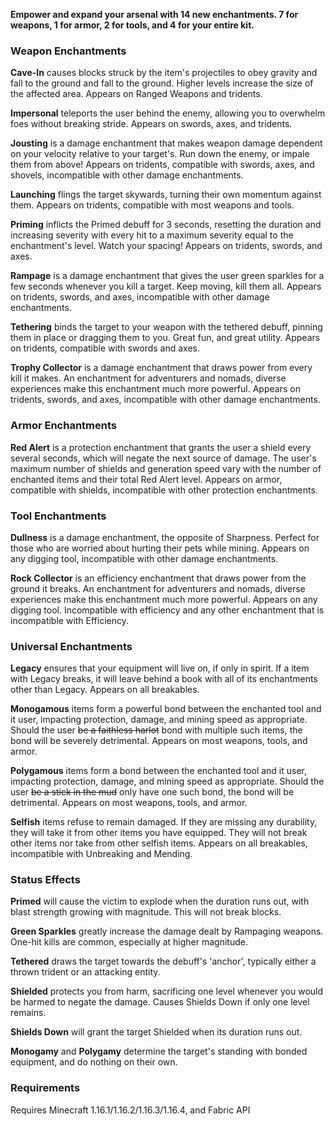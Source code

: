 <b>Empower and expand your arsenal with 14 new enchantments. 7 for weapons, 1 for armor, 2 for tools, and 4 for your entire kit.</b>

 

### Weapon Enchantments

 
 
<b>Cave-In</b> causes blocks struck by the item's projectiles to obey gravity and fall to the ground and fall to the ground. Higher levels increase the size of the affected area. Appears on Ranged Weapons and tridents.



<b>Impersonal</b> teleports the user behind the enemy, allowing you to overwhelm foes without breaking stride. Appears on swords, axes, and tridents.

 

<b>Jousting</b> is a damage enchantment that makes weapon damage dependent on your velocity relative to your target's. Run down the enemy, or impale them from above! Appears on tridents, compatible with swords, axes, and shovels, incompatible with other damage enchantments.

 

<b>Launching</b> flings the target skywards, turning their own momentum against them. Appears on tridents, compatible with most weapons and tools.

 

<b>Priming</b> inflicts the Primed debuff for 3 seconds, resetting the duration and increasing severity with every hit to a maximum severity equal to the enchantment's level. Watch your spacing! Appears on tridents, swords, and axes.

 

<b>Rampage</b> is a damage enchantment that gives the user green sparkles for a few seconds whenever you kill a target. Keep moving, kill them all. Appears on tridents, swords, and axes, incompatible with other damage enchantments.

 

<b>Tethering</b> binds the target to your weapon with the tethered debuff, pinning them in place or dragging them to you. Great fun, and great utility. Appears on tridents, compatible with swords and axes.

 

<b>Trophy Collector</b> is a damage enchantment that draws power from every kill it makes. An enchantment for adventurers and nomads, diverse experiences make this enchantment much more powerful. Appears on tridents, swords, and axes, incompatible with other damage enchantments.

 

### Armor Enchantments

 

<b>Red Alert</b> is a protection enchantment that grants the user a shield every several seconds, which will negate the next source of damage. The user's maximum number of shields and generation speed vary with the number of enchanted items and their total Red Alert level. Appears on armor, compatible with shields, incompatible with other protection enchantments.

 

### Tool Enchantments



<b>Dullness</b> is a damage enchantment, the opposite of Sharpness. Perfect for those who are worried about hurting their pets while mining. Appears on any digging tool, incompatible with other damage enchantments.

 

<b>Rock Collector</b> is an efficiency enchantment that draws power from the ground it breaks. An enchantment for adventurers and nomads, diverse experiences make this enchantment much more powerful. Appears on any digging tool. Incompatible with efficiency and any other enchantment that is incompatible with Efficiency.

 

### Universal Enchantments

 

<b>Legacy</b> ensures that your equipment will live on, if only in spirit. If a item with Legacy breaks, it will leave behind a book with all of its enchantments other than Legacy. Appears on all breakables.

 

<b>Monogamous</b> items form a powerful bond between the enchanted tool and it user, impacting protection, damage, and mining speed as appropriate. Should the user <strike>be a faithless harlot</strike> bond with multiple such items, the bond will be severely detrimental. Appears on most weapons, tools, and armor.

 

<b>Polygamous</b> items form a bond between the enchanted tool and it user, impacting protection, damage, and mining speed as appropriate. Should the user <strike>be a stick in the mud</strike> only have one such bond, the bond will be detrimental. Appears on most weapons, tools, and armor.

 

<b>Selfish</b> items refuse to remain damaged. If they are missing any durability, they will take it from other items you have equipped. They will not break other items nor take from other selfish items. Appears on all breakables, incompatible with Unbreaking and Mending.

 

### Status Effects

 

<b>Primed</b> will cause the victim to explode when the duration runs out, with blast strength growing with magnitude. This will not break blocks.

 

<b>Green Sparkles</b> greatly increase the damage dealt by Rampaging weapons. One-hit kills are common, especially at higher magnitude.

 

<b>Tethered</b> draws the target towards the debuff's 'anchor', typically either a thrown trident or an attacking entity.

 

<b>Shielded</b> protects you from harm, sacrificing one level whenever you would be harmed to negate the damage. Causes Shields Down if only one level remains.

 

<b>Shields Down</b> will grant the target Shielded when its duration runs out.

 

<b>Monogamy</b> and <b>Polygamy</b> determine the target's standing with bonded equipment, and do nothing on their own.

 

### Requirements

 

Requires Minecraft 1.16.1/1.16.2/1.16.3/1.16.4, and Fabric API
